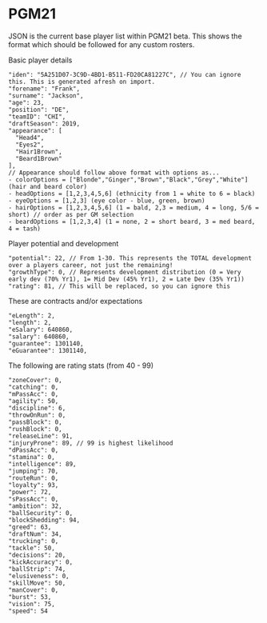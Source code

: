 # PGM21

JSON is the current base player list within PGM21 beta. This shows the format which should be followed for any custom rosters.

Basic player details

    "iden": "5A251D07-3C9D-4BD1-B511-FD20CA81227C", // You can ignore this. This is generated afresh on import.
    "forename": "Frank",
    "surname": "Jackson",
    "age": 23,
    "position": "DE",
    "teamID": "CHI",
    "draftSeason": 2019,
    "appearance": [
      "Head4",
      "Eyes2",
      "Hair1Brown",
      "Beard1Brown"
    ],
    // Appearance should follow above format with options as...
    - colorOptions = ["Blonde","Ginger","Brown","Black","Grey","White"] (hair and beard color)
    - headOptions = [1,2,3,4,5,6] (ethnicity from 1 = white to 6 = black) 
    - eyeOptions = [1,2,3] (eye color - blue, green, brown)
    - hairOptions = [1,2,3,4,5,6] (1 = bald, 2,3 = medium, 4 = long, 5/6 = short) // order as per GM selection
    - beardOptions = [1,2,3,4] (1 = none, 2 = short beard, 3 = med beard, 4 = tash)
    
Player potential and development

    "potential": 22, // From 1-30. This represents the TOTAL development over a players career, not just the remaining!
    "growthType": 0, // Represents development distribution (0 = Very early dev (70% Yr1), 1= Mid Dev (45% Yr1), 2 = Late Dev (35% Yr1))
    "rating": 81, // This will be replaced, so you can ignore this
    
These are contracts and/or expectations

    "eLength": 2,
    "length": 2,
    "eSalary": 640860,
    "salary": 640860,
    "guarantee": 1301140,
    "eGuarantee": 1301140,

The following are rating stats (from 40 - 99)

    "zoneCover": 0,
    "catching": 0,
    "mPassAcc": 0,
    "agility": 50,
    "discipline": 6,
    "throwOnRun": 0,
    "passBlock": 0,
    "rushBlock": 0,
    "releaseLine": 91,
    "injuryProne": 89, // 99 is highest likelihood
    "dPassAcc": 0,
    "stamina": 0,
    "intelligence": 89,
    "jumping": 70,
    "routeRun": 0,
    "loyalty": 93,
    "power": 72,
    "sPassAcc": 0,
    "ambition": 32,
    "ballSecurity": 0,
    "blockShedding": 94,
    "greed": 63,
    "draftNum": 34,
    "trucking": 0,
    "tackle": 50,
    "decisions": 20,
    "kickAccuracy": 0,
    "ballStrip": 74,
    "elusiveness": 0,
    "skillMove": 50,
    "manCover": 0,
    "burst": 53,
    "vision": 75,
    "speed": 54
